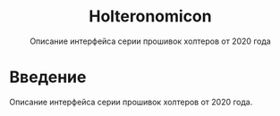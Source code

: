 <h1 align="center">Holteronomicon</h1>

<p align="center">Описание интерфейса серии прошивок холтеров от 2020 года</p>

# Введение

Описание интерфейса серии прошивок холтеров от 2020 года.

